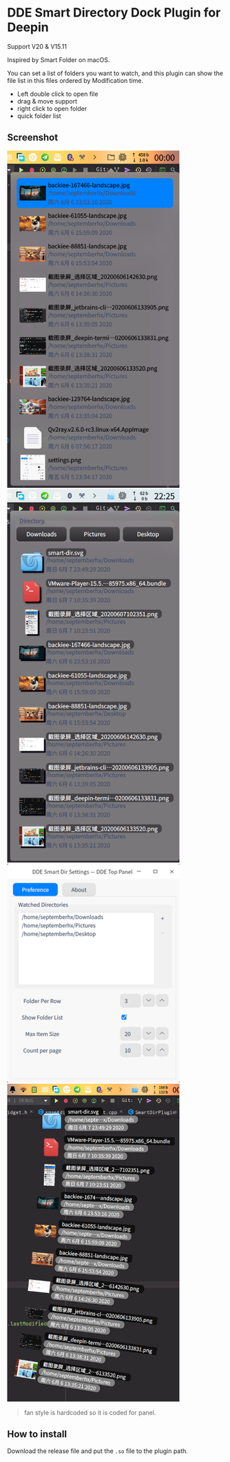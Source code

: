 # DDE Smart Directory Dock Plugin for Deepin

Support V20 & V15.11

Inspired by Smart Folder on macOS.

You can set a list of folders you want to watch, and this plugin can show the file list in this files ordered by Modification time.

* Left double click to open file
* drag & move support
* right click to open folder
* quick folder list

## Screenshot

<img src="./screenshots/screenshot1.png" width="400px" /> <img src="./screenshots/screenshot1-2.png" width="400px" />
<img src="./screenshots/screenshot2.png" width="400px" /> <img src="./screenshots/fan_style.png" width="400px" />

> fan style is hardcoded so it is coded for panel.

## How to install

Download the release file and put the `.so` file to the plugin path.

